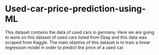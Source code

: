 # Used-car-price-prediction-using-ML
This dataset contains the data of used cars in germany. Here we are going to work on this dataset of used cars listed from Ebay and this data was scraped from Kaggle. The main objetive of this dataset is to train a linear regression model in order to predict the price of a used car.
